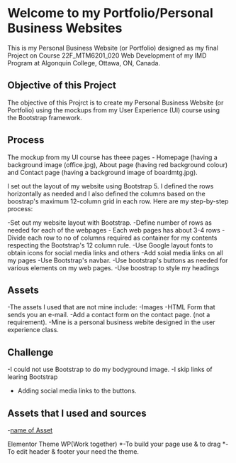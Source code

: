 # Welcome to my Portfolio/Personal Business Websites

This is my Personal Business Website (or Portfolio) designed as my final Project on Course 22F_MTM6201_020 Web Development of my IMD Program at Algonquin College, Ottawa, ON, Canada.

## Objective of this Project

The objective of this Projrct is to create my Personal Business Website (or Portfolio) using the mockups from my User Experience (UI) course using the Bootstrap framework. 


## Process
The mockup from my UI course has theee pages - Homepage (having a background image (office.jpg), About page (having  red background colour) and Contact page (having a background image of boardmtg.jpg).

I set out the layout of my website using Bootstrap 5. I defined the rows horizontally as needed and I also defined the columns based on the boostrap's maximum 12-column grid in each row. Here are my step-by-step process:

-Set out my website layout with Bootstrap.
-Define number of rows as needed for each of the webpages - Each web pages has about 3-4 rows
-Divide each row to no of columns required as container for my contents respecting the Bootstrap's 12 column rule.
-Use Google layout fonts to obtain icons for social media links and others
-Add soial media links on all my pages
-Use Bootstrap's navbar.
-Use bootstrap's buttons as needed for various elements on my web pages.
-Use boostrap to style my headings


## Assets
-The assets I used that are not mine include:
-Images
-HTML Form that sends you an e-mail.
-Add a contact form on the contact page. (not a requirement).
-Mine is a personal business webite designed in the user experience class.

## Challenge
-I could not use Bootstrap to do my bodyground image.
-I skip links of learing Bootstrap
- Adding social media links to the buttons.

## Assets that I used and sources

-[name of Asset](link)


Elementor
Theme
WP(Work together)
*-To build your page use & to drag
*-To edit header & footer your need the theme.


## 




